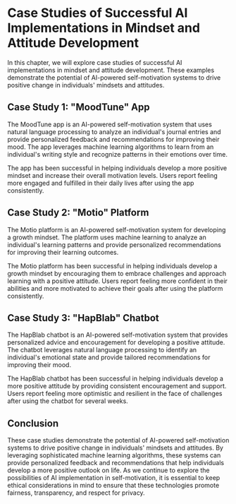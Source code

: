 Case Studies of Successful AI Implementations in Mindset and Attitude Development
=================================================================================================================================================================

In this chapter, we will explore case studies of successful AI implementations in mindset and attitude development. These examples demonstrate the potential of AI-powered self-motivation systems to drive positive change in individuals' mindsets and attitudes.

Case Study 1: "MoodTune" App
----------------------------

The MoodTune app is an AI-powered self-motivation system that uses natural language processing to analyze an individual's journal entries and provide personalized feedback and recommendations for improving their mood. The app leverages machine learning algorithms to learn from an individual's writing style and recognize patterns in their emotions over time.

The app has been successful in helping individuals develop a more positive mindset and increase their overall motivation levels. Users report feeling more engaged and fulfilled in their daily lives after using the app consistently.

Case Study 2: "Motio" Platform
------------------------------

The Motio platform is an AI-powered self-motivation system for developing a growth mindset. The platform uses machine learning to analyze an individual's learning patterns and provide personalized recommendations for improving their learning outcomes.

The Motio platform has been successful in helping individuals develop a growth mindset by encouraging them to embrace challenges and approach learning with a positive attitude. Users report feeling more confident in their abilities and more motivated to achieve their goals after using the platform consistently.

Case Study 3: "HapBlab" Chatbot
-------------------------------

The HapBlab chatbot is an AI-powered self-motivation system that provides personalized advice and encouragement for developing a positive attitude. The chatbot leverages natural language processing to identify an individual's emotional state and provide tailored recommendations for improving their mood.

The HapBlab chatbot has been successful in helping individuals develop a more positive attitude by providing consistent encouragement and support. Users report feeling more optimistic and resilient in the face of challenges after using the chatbot for several weeks.

Conclusion
----------

These case studies demonstrate the potential of AI-powered self-motivation systems to drive positive change in individuals' mindsets and attitudes. By leveraging sophisticated machine learning algorithms, these systems can provide personalized feedback and recommendations that help individuals develop a more positive outlook on life. As we continue to explore the possibilities of AI implementation in self-motivation, it is essential to keep ethical considerations in mind to ensure that these technologies promote fairness, transparency, and respect for privacy.
